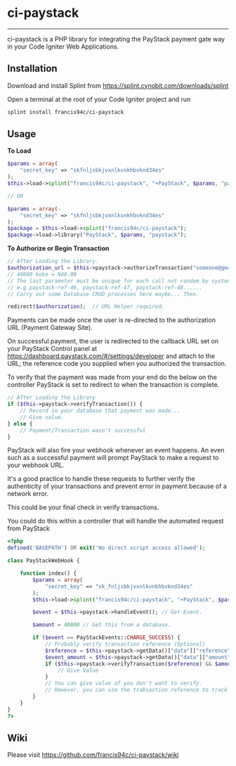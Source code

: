 # ci-paystack #
----

ci-paystack is a PHP library for integrating the PayStack payment gate way in your Code Igniter Web Applications.

## Installation ##

Download and install Splint from https://splint.cynobit.com/downloads/splint

Open a terminal at the root of your Code Igniter project and run

```bash
splint install francis94c/ci-paystack
```

## Usage ##

__To Load__

```php
$params = array(
    "secret_key" => "skfnljsbkjvxnlkvnkhbvknd34es"
);
$this->load->splint("francis94c/ci-paystack", "+PayStack", $params, "paystack");

// OR

$params = array(-
    "secret_key" => "skfnljsbkjvxnlkvnkhbvknd34es"
);
$package = $this->load->splint("francis94c/ci-paystack");
$package->load->library("PayStack", $params, "paystack");
```

__To Authorize or Begin Transaction__

```php
// After Loading the Library.
$authorization_url = $this->paystack->authorizeTransaction("someone@gmail.com", 40000, "paystack-ref-45");
// 40000 kobo = N40.00
// The last parameter must be unique for each call not random by systematically sequential for easy tracking of transactions and to counter duplicate transactions.
// e.g paystack-ref-46, paystack-ref-47, paystack-ref-48......
// Carry out some Database CRUD processes here maybe... Then.

redirect($authorization);  // URL Helper required.
```

Payments can be made once the user is re-directed to the authorization URL (Payment Gateway Site).

On successful payment, the user is redirected to the callback URL set on your PayStack Control panel at <https://dashboard.paystack.com/#/settings/developer> and attach to the URL, the reference code you supplied when you authorized the transaction.

To verify that the payment was made from your end do the below on the controller PayStack is set to redirect to when the transaction is complete.

```php
// After Loading the Library
if ($this->paystack->verifyTransaction()) {
    // Record in your database that payment was made...
    // Give value.
} else {
    // Payment/Transaction wasn't successful
}
```

PayStack will also fire your webhook whenever an event happens. An even such as a successful payment will prompt PayStack to make a request to your webhook URL.

It's a good practice to handle these requests to further verify the authenticity of your transactions and prevent error in payment because of a network error.

This could be your final check in verify transactions.

You could do this within a controller that will handle the automated request from PayStack

```php
<?php
defined('BASEPATH') OR exit('No direct script access allowed');

class PayStackWebHook {

    function index() {
        $params = array(
            "secret_key" => "sk_fnljsbkjvxnlkvnkhbvknd34es"
        );
        $this->load->splint("francis94c/ci-paystack", "+PayStack", $params, "paystack");

        $event = $this->paystack->handleEvent(); // Get Event.

        $amount = 40000 // Get this from a database.

        if ($event == PayStackEvents::CHARGE_SUCCESS) {
            // Probably verify transaction reference (Optional)
            $reference = $this->paystack->getData()["data"]["reference"];
            $event_amount = $this->paystack->getData()["data"]["amount"];
            if ($this->paystack->verifyTransaction($reference) && $amount = $event_amount) {
                // Give Value
            }
            // You can give value of you don't want to verify.
            // However, you can use the trabsaction reference to track your order.
        }
    }
}
?>
```

## Wiki ##

Please visit https://github.com/francis94c/ci-paystack/wiki
